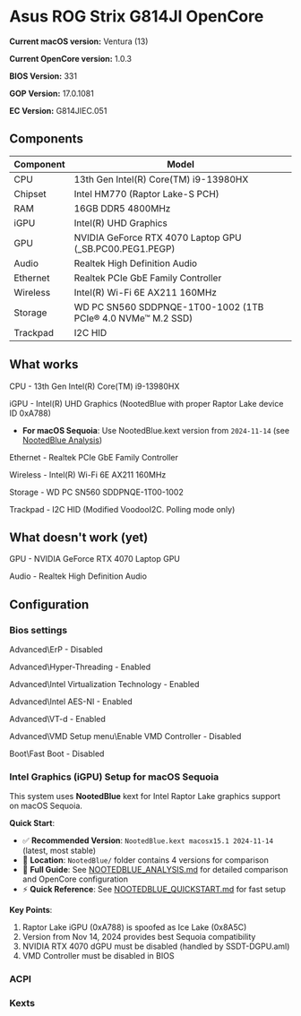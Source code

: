 # Asus ROG Strix G814JI OpenCore

**Current macOS version:** Ventura (13)

**Current OpenCore version:** 1.0.3

**BIOS Version:** 331

**GOP Version:** 17.0.1081

**EC Version:** G814JIEC.051

## Components

| **Component** | **Model**                                                   |
| ------------- | ----------------------------------------------------------- |
| CPU           | 13th Gen Intel(R) Core(TM) i9-13980HX                       |
| Chipset       | Intel HM770 (Raptor Lake-S PCH)                             |
| RAM           | 16GB DDR5 4800MHz                                           |
| iGPU          | Intel(R) UHD Graphics                                       |
| GPU           | NVIDIA GeForce RTX 4070 Laptop GPU (\_SB.PC00.PEG1.PEGP)                         |
| Audio         | Realtek High Definition Audio                               |
| Ethernet      | Realtek PCIe GbE Family Controller                          |
| Wireless      | Intel(R) Wi-Fi 6E AX211 160MHz                              |
| Storage       | WD PC SN560 SDDPNQE-1T00-1002 (1TB PCIe® 4.0 NVMe™ M.2 SSD) |
| Trackpad      | I2C HID                                                     |

## What works

CPU	- 13th Gen Intel(R) Core(TM) i9-13980HX

iGPU - Intel(R) UHD Graphics (NootedBlue with proper Raptor Lake device ID 0xA788)
  - **For macOS Sequoia**: Use NootedBlue.kext version from `2024-11-14` (see [NootedBlue Analysis](NOOTEDBLUE_ANALYSIS.md))

Ethernet - Realtek PCIe GbE Family Controller

Wireless - Intel(R) Wi-Fi 6E AX211 160MHz

Storage - WD PC SN560 SDDPNQE-1T00-1002

Trackpad - I2C HID (Modified VoodooI2C. Polling mode only)

## What doesn't work (yet)

GPU - NVIDIA GeForce RTX 4070 Laptop GPU

Audio - Realtek High Definition Audio

## Configuration
### Bios settings
Advanced\ErP - Disabled

Advanced\Hyper-Threading - Enabled

Advanced\Intel Virtualization Technology - Enabled

Advanced\Intel AES-NI - Enabled

Advanced\VT-d - Enabled

Advanced\VMD Setup menu\Enable VMD Controller - Disabled

Boot\Fast Boot - Disabled

### Intel Graphics (iGPU) Setup for macOS Sequoia

This system uses **NootedBlue** kext for Intel Raptor Lake graphics support on macOS Sequoia.

**Quick Start**:
- ✅ **Recommended Version**: `NootedBlue.kext macosx15.1 2024-11-14` (latest, most stable)
- 📁 **Location**: `NootedBlue/` folder contains 4 versions for comparison
- 📖 **Full Guide**: See [NOOTEDBLUE_ANALYSIS.md](NOOTEDBLUE_ANALYSIS.md) for detailed comparison and OpenCore configuration
- ⚡ **Quick Reference**: See [NOOTEDBLUE_QUICKSTART.md](NOOTEDBLUE_QUICKSTART.md) for fast setup

**Key Points**:
1. Raptor Lake iGPU (0xA788) is spoofed as Ice Lake (0x8A5C)
2. Version from Nov 14, 2024 provides best Sequoia compatibility
3. NVIDIA RTX 4070 dGPU must be disabled (handled by SSDT-DGPU.aml)
4. VMD Controller must be disabled in BIOS

### ACPI
### Kexts